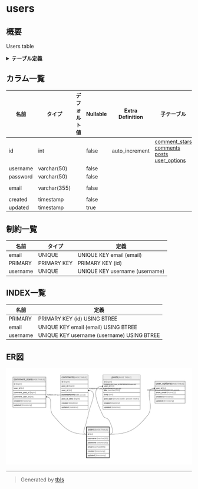 # users

## 概要

Users table

<details>
<summary><strong>テーブル定義</strong></summary>

```sql
CREATE TABLE `users` (
  `id` int NOT NULL AUTO_INCREMENT,
  `username` varchar(50) NOT NULL,
  `password` varchar(50) NOT NULL,
  `email` varchar(355) NOT NULL COMMENT 'ex. user@example.com',
  `created` timestamp NOT NULL,
  `updated` timestamp NULL DEFAULT NULL,
  PRIMARY KEY (`id`),
  UNIQUE KEY `username` (`username`),
  UNIQUE KEY `email` (`email`)
) ENGINE=InnoDB AUTO_INCREMENT=[Redacted by tbls] DEFAULT CHARSET=utf8mb4 COLLATE=utf8mb4_0900_ai_ci COMMENT='Users table'
```

</details>

## カラム一覧

| 名前       | タイプ          | デフォルト値       | Nullable | Extra Definition | 子テーブル                                                                                                       | 親テーブル      | コメント                 |
| -------- | ------------ | ------------ | -------- | ---------------- | ----------------------------------------------------------------------------------------------------------- | ---------- | -------------------- |
| id       | int          |              | false    | auto_increment   | [comment_stars](comment_stars.md) [comments](comments.md) [posts](posts.md) [user_options](user_options.md) |            |                      |
| username | varchar(50)  |              | false    |                  |                                                                                                             |            |                      |
| password | varchar(50)  |              | false    |                  |                                                                                                             |            |                      |
| email    | varchar(355) |              | false    |                  |                                                                                                             |            | ex. user@example.com |
| created  | timestamp    |              | false    |                  |                                                                                                             |            |                      |
| updated  | timestamp    |              | true     |                  |                                                                                                             |            |                      |

## 制約一覧

| 名前       | タイプ         | 定義                             |
| -------- | ----------- | ------------------------------ |
| email    | UNIQUE      | UNIQUE KEY email (email)       |
| PRIMARY  | PRIMARY KEY | PRIMARY KEY (id)               |
| username | UNIQUE      | UNIQUE KEY username (username) |

## INDEX一覧

| 名前       | 定義                                         |
| -------- | ------------------------------------------ |
| PRIMARY  | PRIMARY KEY (id) USING BTREE               |
| email    | UNIQUE KEY email (email) USING BTREE       |
| username | UNIQUE KEY username (username) USING BTREE |

## ER図

![er](users.svg)

---

> Generated by [tbls](https://github.com/k1LoW/tbls)
